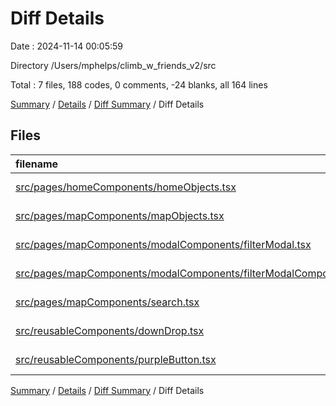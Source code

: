 # Diff Details

Date : 2024-11-14 00:05:59

Directory /Users/mphelps/climb_w_friends_v2/src

Total : 7 files,  188 codes, 0 comments, -24 blanks, all 164 lines

[Summary](results.md) / [Details](details.md) / [Diff Summary](diff.md) / Diff Details

## Files
| filename | language | code | comment | blank | total |
| :--- | :--- | ---: | ---: | ---: | ---: |
| [src/pages/homeComponents/homeObjects.tsx](/src/pages/homeComponents/homeObjects.tsx) | TypeScript JSX | 0 | 0 | -3 | -3 |
| [src/pages/mapComponents/mapObjects.tsx](/src/pages/mapComponents/mapObjects.tsx) | TypeScript JSX | 46 | 0 | 1 | 47 |
| [src/pages/mapComponents/modalComponents/filterModal.tsx](/src/pages/mapComponents/modalComponents/filterModal.tsx) | TypeScript JSX | 51 | 0 | -20 | 31 |
| [src/pages/mapComponents/modalComponents/filterModalComponents.tsx/GradeDropDowns.tsx](/src/pages/mapComponents/modalComponents/filterModalComponents.tsx/GradeDropDowns.tsx) | TypeScript JSX | 68 | 0 | 6 | 74 |
| [src/pages/mapComponents/search.tsx](/src/pages/mapComponents/search.tsx) | TypeScript JSX | 18 | 0 | -6 | 12 |
| [src/reusableComponents/downDrop.tsx](/src/reusableComponents/downDrop.tsx) | TypeScript JSX | 5 | 0 | -1 | 4 |
| [src/reusableComponents/purpleButton.tsx](/src/reusableComponents/purpleButton.tsx) | TypeScript JSX | 0 | 0 | -1 | -1 |

[Summary](results.md) / [Details](details.md) / [Diff Summary](diff.md) / Diff Details